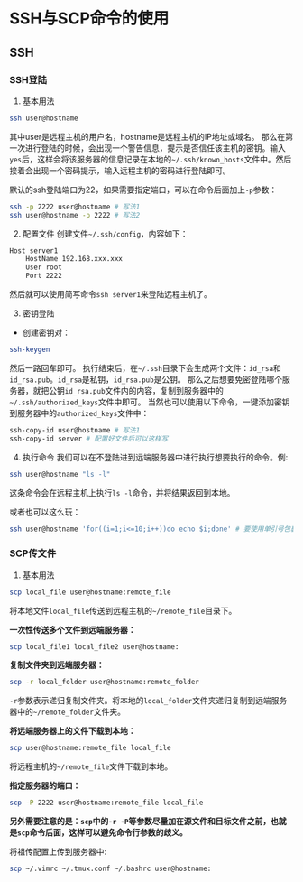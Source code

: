 
# SSH与SCP命令的使用

## SSH

### SSH登陆

1. 基本用法
```bash
ssh user@hostname
```
其中user是远程主机的用户名，hostname是远程主机的IP地址或域名。
那么在第一次进行登陆的时候，会出现一个警告信息，提示是否信任该主机的密钥。输入`yes`后，这样会将该服务器的信息记录在本地的`~/.ssh/known_hosts`文件中。然后接着会出现一个密码提示，输入远程主机的密码进行登陆即可。

默认的ssh登陆端口为22，如果需要指定端口，可以在命令后面加上`-p`参数：
```bash
ssh -p 2222 user@hostname # 写法1
ssh user@hostname -p 2222 # 写法2
```

2. 配置文件
创建文件`~/.ssh/config`，内容如下：
```bash
Host server1
    HostName 192.168.xxx.xxx
    User root
    Port 2222
```
然后就可以使用简写命令`ssh server1`来登陆远程主机了。

3. 密钥登陆

- 创建密钥对：
```bash
ssh-keygen
```
然后一路回车即可。
执行结束后，在`~/.ssh`目录下会生成两个文件：`id_rsa`和`id_rsa.pub`。`id_rsa`是私钥，`id_rsa.pub`是公钥。
那么之后想要免密登陆哪个服务器，就把公钥`id_rsa.pub`文件内的内容，复制到服务器中的`~/.ssh/authorized_keys`文件中即可。
当然也可以使用以下命令，一键添加密钥到服务器中的`authorized_keys`文件中：
```bash
ssh-copy-id user@hostname # 写法1
ssh-copy-id server # 配置好文件后可以这样写
```

4. 执行命令
我们可以在不登陆进到远端服务器中进行执行想要执行的命令。例:
```bash
ssh user@hostname "ls -l"
```
这条命令会在远程主机上执行`ls -l`命令，并将结果返回到本地。

或者也可以这么玩：
```bash
ssh user@hostname 'for((i=1;i<=10;i++))do echo $i;done' # 要使用单引号包裹命令，如果是使用双引号则会将$i当作字符串处理
```

### SCP传文件

1. 基本用法
```bash
scp local_file user@hostname:remote_file
```
将本地文件`local_file`传送到远程主机的`~/remote_file`目录下。

**一次性传送多个文件到远端服务器：**
```bash
scp local_file1 local_file2 user@hostname:
```

**复制文件夹到远端服务器：**
```bash
scp -r local_folder user@hostname:remote_folder
```
`-r`参数表示递归复制文件夹。将本地的`local_folder`文件夹递归复制到远端服务器中的`~/remote_folder`文件夹。


**将远端服务器上的文件下载到本地：**
```bash
scp user@hostname:remote_file local_file
```
将远程主机的`~/remote_file`文件下载到本地。

**指定服务器的端口：**
```bash
scp -P 2222 user@hostname:remote_file local_file
```

**另外需要注意的是：`scp`中的`-r -P`等参数尽量加在源文件和目标文件之前，也就是`scp`命令后面，这样可以避免命令行参数的歧义。**

将祖传配置上传到服务器中:
```bash
scp ~/.vimrc ~/.tmux.conf ~/.bashrc user@hostname:
```